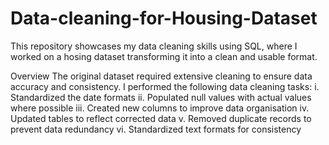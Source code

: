 # Data-cleaning-for-Housing-Dataset
This repository showcases my data cleaning skills using SQL, where I worked on a hosing dataset transforming it into a clean and usable format.

Overview
The original dataset required extensive cleaning to ensure data accuracy and consistency. I performed the following  data  cleaning  tasks:
i.  Standardized  the date formats 
ii. Populated null values  with actual values where possible
iii. Created new columns to improve data organisation
iv.  Updated tables to  reflect corrected data
v.  Removed duplicate records to prevent data redundancy
vi. Standardized  text formats for consistency

